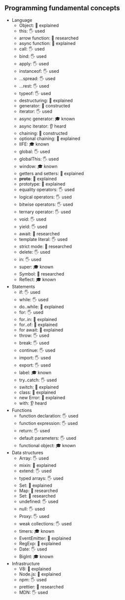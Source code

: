 ## Programming fundamental concepts

- Language
  - Object: 🙋 explained
  - this: 🖐️ used
  - arrow function: 🔬 researched
  - async function: 🙋 explained
  - call: 🖐️ used
  - bind: 🖐️ used
  - apply: 🖐️ used
  - instanceof: 🖐️ used
  - ...spread: 🖐️ used
  - ...rest: 🖐️ used
  - typeof: 🖐️ used
  - destructuring: 🙋 explained
  - generator: 🚀 constructed
  - iterator: 🖐️ used
  - async generator: 🎓 known
  - async iterator: 👂 heard
  - chaining: 🚀 constructed
  - optional chaining: 🙋 explained
  - IIFE: 🎓 known
  - global: 🖐️ used
  - globalThis: 🖐️ used
  - window: 🎓 known
  - getters and setters: 🙋 explained
  - __proto__: 🙋 explained
  - prototype: 🙋 explained
  - equality operators: 🖐️ used
  - logical operators: 🖐️ used
  - bitwise operators: 🖐️ used
  - ternary operator: 🖐️ used
  - void: 🖐️ used
  - yield: 🖐️ used
  - await: 🔬 researched
  - template literal: 🖐️ used
  - strict mode: 🔬 researched
  - delete: 🖐️ used
  - in: 🖐️ used
  - super: 🎓 known
  - Symbol: 🔬 researched
  - Reflect: 🎓 known
- Statements
  - if: 🖐️ used
  - while: 🖐️ used
  - do..while: 🙋 explained
  - for: 🖐️ used
  - for..in: 🙋 explained
  - for..of: 🙋 explained
  - for await: 🙋 explained
  - throw: 🖐️ used
  - break: 🖐️ used
  - continue: 🖐️ used
  - import: 🖐️ used
  - export: 🖐️ used
  - label: 🎓 known
  - try..catch: 🖐 used
  - switch: 🙋 explained
  - class: 🙋 explained
  - new Error: 🙋 explained
  - with: 👂 heard
- Functions
  - function declaration: 🖐 used
  - function expression: 🖐 used
  - return: 🖐 used
  - default parameters: 🖐 used
  - functional object: 🎓 known
- Data structures
  - Array: 🖐 used
  - mixin: 🙋 explained
  - extend: 🖐 used
  - typed arrays: 🖐 used
  - Set: 🙋 explained
  - Map: 🔬 researched
  - Set: 🔬 researched
  - undefined: 🖐 used
  - null: 🖐 used
  - Proxy: 🖐 used
  - weak collections: 🖐 used
  - timers:  🎓 known
  - EventEmitter: 🙋 explained
  - RegExp: 🙋 explained
  - Date: 🖐 used
  - BigInt: 🎓 known
- Infrastructure
  - V8: 🙋 explained
  - Node.js: 🙋 explained
  - npm: 🖐 used
  - prettier: 🔬 researched
  - MDN: 🖐 used
